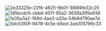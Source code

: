 ![2e33325e-22f6-4625-9b01-366f4fe32c25](https://github.com/krish-radadiya/app_mania/assets/113992828/ea0af761-e23a-42f1-bcf5-253df4bc22ce)
![1d5bcdc6-cbbd-4511-95a2-3639a395e938](https://github.com/krish-radadiya/app_mania/assets/113992828/1dd13b89-7f5b-4ee8-92d8-1ba42d345341)
![fa35a3a2-169d-4aa3-a20a-54b8d790ae7d](https://github.com/krish-radadiya/app_mania/assets/113992828/ec0be44b-f77e-44e4-826a-506b02dd097f)
![5dc5350f-9478-4c5e-b5ed-2ae205796c33](https://github.com/krish-radadiya/app_mania/assets/113992828/b36f86b1-6357-41fb-8132-86a12fcf3d14)
